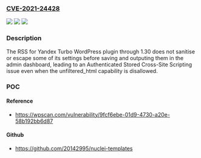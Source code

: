 ### [CVE-2021-24428](https://cve.mitre.org/cgi-bin/cvename.cgi?name=CVE-2021-24428)
![](https://img.shields.io/static/v1?label=Product&message=RSS%20for%20Yandex%20Turbo&color=blue)
![](https://img.shields.io/static/v1?label=Version&message=1.30%3C%3D%201.30%20&color=brighgreen)
![](https://img.shields.io/static/v1?label=Vulnerability&message=CWE-79%20Cross-site%20Scripting%20(XSS)&color=brighgreen)

### Description

The RSS for Yandex Turbo WordPress plugin through 1.30 does not sanitise or escape some of its settings before saving and outputing them in the admin dashboard, leading to an Authenticated Stored Cross-Site Scripting issue even when the unfiltered_html capability is disallowed.

### POC

#### Reference
- https://wpscan.com/vulnerability/9fcf6ebe-01d9-4730-a20e-58b192bb6d87

#### Github
- https://github.com/20142995/nuclei-templates

